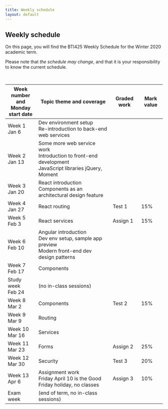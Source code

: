 ```yaml
---
title: Weekly schedule
layout: default
---
```


## Weekly schedule

On this page, you will find the BTI425 Weekly Schedule for the Winter 2020 academic term.

Please note that *the schedule may change*, and that it is your responsibility to know the current schedule.

<br>

Week number<br>and Monday<br>start date | Topic theme and coverage | Graded work | Mark value
--- | --- | --- | ---
Week 1<br>Jan 6 | Dev environment setup<br>Re-introduction to back-end web services | |
Week 2<br>Jan 13 | Some more web service work<br>Introduction to front-end development<br>JavaScript libraries jQuery, Moment | |
Week 3<br>Jan 20 | React introduction<br>Components as an architectural design feature | | 
Week 4<br>Jan 27 | React routing | Test 1 | 15%
Week 5<br>Feb 3 | React services | Assign 1 | 15%
Week 6<br>Feb 10 | Angular introduction<br>Dev env setup, sample app preview<br>Modern front-end dev design patterns | |
Week 7<br>Feb 17 | Components | |
Study week<br>Feb 24 | (no in-class sessions) | |
Week 8<br>Mar 2 | Components | Test 2 | 15%
Week 9<br>Mar 9 | Routing | |
Week 10<br>Mar 16 | Services | | 
Week 11<br>Mar 23 | Forms | Assign 2 | 25%
Week 12<br>Mar 30 | Security | Test 3 | 20%
Week 13<br>Apr 6 | Assignment work<br>Friday April 10 is the Good Friday holiday, no classes | Assign 3 | 10%
Exam week | (end of term, no in-class sessions) | | 

<br>
